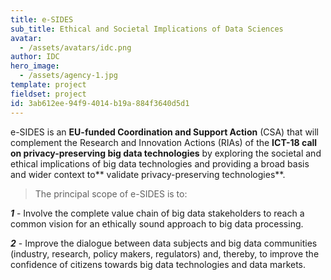 ```yaml
---
title: e-SIDES
sub_title: Ethical and Societal Implications of Data Sciences
avatar:
  - /assets/avatars/idc.png
author: IDC
hero_image:
  - /assets/agency-1.jpg
template: project
fieldset: project
id: 3ab612ee-94f9-4014-b19a-884f3640d5d1
---
```

e-SIDES is an **EU-funded Coordination and Support Action** (CSA) that will complement the Research and Innovation Actions (RIAs) of the **ICT-18 call on privacy-preserving big data technologies** by exploring the societal and ethical implications of big data technologies and providing a broad basis and wider context to** validate privacy-preserving technologies**.

> The principal scope of e-SIDES is to: 

_**1**_ - Involve the complete value chain of big data stakeholders to reach a common vision for an ethically sound approach to big data processing.

_**2**_ - Improve the dialogue between data subjects and big data communities (industry, research, policy makers, regulators) and, thereby, to improve the confidence of citizens towards big data technologies and data markets.